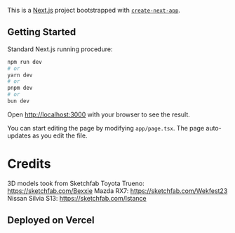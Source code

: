 This is a [Next.js](https://nextjs.org/) project bootstrapped with [`create-next-app`](https://github.com/vercel/next.js/tree/canary/packages/create-next-app).

## Getting Started

Standard Next.js running procedure:

```bash
npm run dev
# or
yarn dev
# or
pnpm dev
# or
bun dev
```



Open [http://localhost:3000](http://localhost:3000) with your browser to see the result.

You can start editing the page by modifying `app/page.tsx`. The page auto-updates as you edit the file.

# Credits
3D models took from Sketchfab
Toyota Trueno: https://sketchfab.com/Bexxie
Mazda RX7: https://sketchfab.com/Wekfest23
Nissan Silvia S13: https://sketchfab.com/lstance 



## Deployed on Vercel

